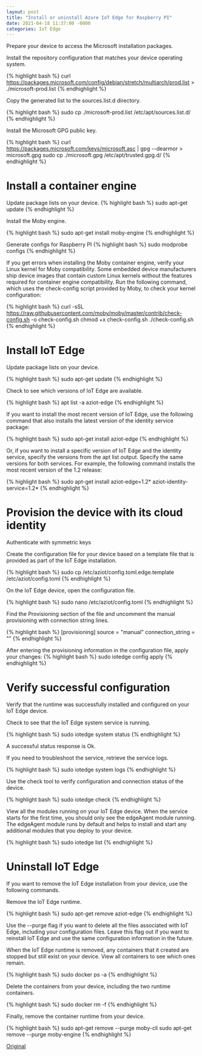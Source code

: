 ```yaml
---
layout: post
title: "Install or uninstall Azure IoT Edge for Raspberry PI"
date: 2021-04-18 11:37:00 -0000
categories: IoT Edge
---
```


Prepare your device to access the Microsoft installation packages.

Install the repository configuration that matches your device operating system.

{% highlight bash %}
curl https://packages.microsoft.com/config/debian/stretch/multiarch/prod.list > ./microsoft-prod.list
{% endhighlight %}

Copy the generated list to the sources.list.d directory.

{% highlight bash %}
sudo cp ./microsoft-prod.list /etc/apt/sources.list.d/
{% endhighlight %}

Install the Microsoft GPG public key.

{% highlight bash %}
curl https://packages.microsoft.com/keys/microsoft.asc | gpg --dearmor > microsoft.gpg
sudo cp ./microsoft.gpg /etc/apt/trusted.gpg.d/
{% endhighlight %}

Install a container engine
==========================

Update package lists on your device.
{% highlight bash %}
sudo apt-get update
{% endhighlight %}


Install the Moby engine.

{% highlight bash %}
sudo apt-get install moby-engine
{% endhighlight %}

Generate configs for Raspberry PI
{% highlight bash %}
sudo modprobe configs
{% endhighlight %}


If you get errors when installing the Moby container engine, verify your Linux kernel for Moby compatibility. Some embedded device manufacturers ship device images that contain custom Linux kernels without the features required for container engine compatibility. Run the following command, which uses the check-config script provided by Moby, to check your kernel configuration:

{% highlight bash %}
curl -sSL https://raw.githubusercontent.com/moby/moby/master/contrib/check-config.sh -o check-config.sh
chmod +x check-config.sh
./check-config.sh
{% endhighlight %}


Install IoT Edge
================

Update package lists on your device.

{% highlight bash %}
sudo apt-get update
{% endhighlight %}

Check to see which versions of IoT Edge are available.

{% highlight bash %}
apt list -a aziot-edge
{% endhighlight %}

If you want to install the most recent version of IoT Edge, use the following command that also installs the latest version of the identity service package:

{% highlight bash %}
sudo apt-get install aziot-edge
{% endhighlight %}

Or, if you want to install a specific version of IoT Edge and the identity service, specify the versions from the apt list output. Specify the same versions for both services. For example, the following command installs the most recent version of the 1.2 release:

{% highlight bash %}
sudo apt-get install aziot-edge=1.2* aziot-identity-service=1.2*
{% endhighlight %}

# Provision the device with its cloud identity

Authenticate with symmetric keys

Create the configuration file for your device based on a template file that is provided as part of the IoT Edge installation.

{% highlight bash %}
sudo cp /etc/aziot/config.toml.edge.template /etc/aziot/config.toml
{% endhighlight %}

On the IoT Edge device, open the configuration file.

{% highlight bash %}
sudo nano /etc/aziot/config.toml
{% endhighlight %}

Find the Provisioning section of the file and uncomment the manual provisioning with connection string lines.

{% highlight bash %}
[provisioning]
source = "manual"
connection_string = "<ADD DEVICE CONNECTION STRING HERE>"
{% endhighlight %}

After entering the provisioning information in the configuration file, apply your changes:
{% highlight bash %}
sudo iotedge config apply
{% endhighlight %}

Verify successful configuration
===============================

Verify that the runtime was successfully installed and configured on your IoT Edge device.

Check to see that the IoT Edge system service is running.

{% highlight bash %}
sudo iotedge system status
{% endhighlight %}

A successful status response is Ok.

If you need to troubleshoot the service, retrieve the service logs.

{% highlight bash %}
sudo iotedge system logs
{% endhighlight %}

Use the check tool to verify configuration and connection status of the device.

{% highlight bash %}
sudo iotedge check
{% endhighlight %}

View all the modules running on your IoT Edge device. When the service starts for the first time, you should only see the edgeAgent module running. The edgeAgent module runs by default and helps to install and start any additional modules that you deploy to your device.

{% highlight bash %}
sudo iotedge list
{% endhighlight %}

Uninstall IoT Edge
==================

If you want to remove the IoT Edge installation from your device, use the following commands.

Remove the IoT Edge runtime.

{% highlight bash %}
sudo apt-get remove aziot-edge
{% endhighlight %}

Use the --purge flag if you want to delete all the files associated with IoT Edge, including your configuration files. Leave this flag out if you want to reinstall IoT Edge and use the same configuration information in the future.

When the IoT Edge runtime is removed, any containers that it created are stopped but still exist on your device. View all containers to see which ones remain.

{% highlight bash %}
sudo docker ps -a
{% endhighlight %}

Delete the containers from your device, including the two runtime containers.

{% highlight bash %}
sudo docker rm -f <container name>
{% endhighlight %}

Finally, remove the container runtime from your device.

{% highlight bash %}
sudo apt-get remove --purge moby-cli
sudo apt-get remove --purge moby-engine
{% endhighlight %}

[Original]

[Original]: https://docs.microsoft.com/en-us/azure/iot-edge/how-to-install-iot-edge?view=iotedge-2020-11
